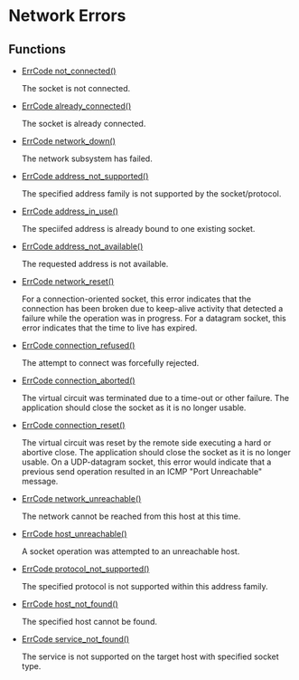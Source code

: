 # Network Errors
## Functions
* [ErrCode not_connected()](group___network_error_1ga00b794b09cad07cd5043af612fac91dd.md)

    The socket is not connected. 

* [ErrCode already_connected()](group___network_error_1ga0aa32f04abf24f10e66881bf53507d17.md)

    The socket is already connected. 

* [ErrCode network_down()](group___network_error_1ga010f44e96dad627e0db8098a57787550.md)

    The network subsystem has failed. 

* [ErrCode address_not_supported()](group___network_error_1gae7006da610b030e728dfd38207fed64c.md)

    The specified address family is not supported by the socket/protocol. 

* [ErrCode address_in_use()](group___network_error_1gaaf893debd5d13b12f4ed16f9bc4b859d.md)

    The speciifed address is already bound to one existing socket. 

* [ErrCode address_not_available()](group___network_error_1ga7e5468e3bb23ee16e0eaf21b42943785.md)

    The requested address is not available. 

* [ErrCode network_reset()](group___network_error_1ga014023e3d4b0dd81eeafba1320a8a2a1.md)

    For a connection-oriented socket, this error indicates that the connection has been broken due to keep-alive activity that detected a failure while the operation was in progress. For a datagram socket, this error indicates that the time to live has expired. 

* [ErrCode connection_refused()](group___network_error_1gacbd5aa275c8ce4f996b9bad2b8953704.md)

    The attempt to connect was forcefully rejected. 

* [ErrCode connection_aborted()](group___network_error_1gab7bf0fbc0af4f226f8b633f2ccd5bc09.md)

    The virtual circuit was terminated due to a time-out or other failure. The application should close the socket as it is no longer usable. 

* [ErrCode connection_reset()](group___network_error_1ga359e108c30b3eae9a93a8eb2ffa7a9ea.md)

    The virtual circuit was reset by the remote side executing a hard or abortive close. The application should close the socket as it is no longer usable. On a UDP-datagram socket, this error would indicate that a previous send operation resulted in an ICMP "Port Unreachable" message. 

* [ErrCode network_unreachable()](group___network_error_1ga068fbfc6a3d977a7781e2d41f1c22e5b.md)

    The network cannot be reached from this host at this time. 

* [ErrCode host_unreachable()](group___network_error_1gaadfb8007d30a079bfc7fbe5a2a2cd2fd.md)

    A socket operation was attempted to an unreachable host. 

* [ErrCode protocol_not_supported()](group___network_error_1gabbb3c76902b80f53cd5eafc4f5c35e96.md)

    The specified protocol is not supported within this address family. 

* [ErrCode host_not_found()](group___network_error_1gab05eec66b5828d0d0bbfea546ecaaa5a.md)

    The specified host cannot be found. 

* [ErrCode service_not_found()](group___network_error_1gae5af812baf24ad8dbeb405e02b64c206.md)

    The service is not supported on the target host with specified socket type. 

